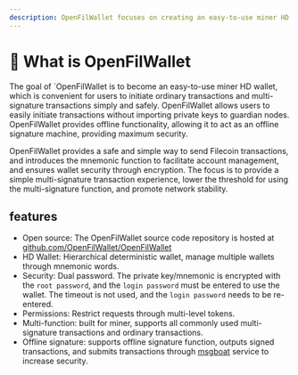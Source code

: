 ```yaml
---
description: OpenFilWallet focuses on creating an easy-to-use miner HD wallet
---
```


# 🌈 What is OpenFilWallet

The goal of \`OpenFilWallet is to become an easy-to-use miner HD wallet, which is convenient for users to initiate ordinary transactions and multi-signature transactions simply and safely. OpenFilWallet allows users to easily initiate transactions without importing private keys to guardian nodes. OpenFilWallet provides offline functionality, allowing it to act as an offline signature machine, providing maximum security.

OpenFilWallet provides a safe and simple way to send Filecoin transactions, and introduces the mnemonic function to facilitate account management, and ensures wallet security through encryption. The focus is to provide a simple multi-signature transaction experience, lower the threshold for using the multi-signature function, and promote network stability.

## features

* Open source: The OpenFilWallet source code repository is hosted at [github.com/OpenFilWallet/OpenFilWallet](https://github.com/OpenFilWallet/OpenFilWallet)
* HD Wallet: Hierarchical deterministic wallet, manage multiple wallets through mnemonic words.
* Security: Dual password. The private key/mnemonic is encrypted with the `root password`, and the `login password` must be entered to use the wallet. The timeout is not used, and the `login password` needs to be re-entered.
* Permissions: Restrict requests through multi-level tokens.
* Multi-function: built for miner, supports all commonly used multi-signature transactions and ordinary transactions.
* Offline signature: supports offline signature function, outputs signed transactions, and submits transactions through [msgboat](https://github.com/OpenFilWallet/msgboat) service to increase security.

